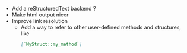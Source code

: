 - Add a reStructuredText backend ?
- Make html output nicer
- Improve link resolution
  - Add a way to refer to other user-defined methods and structures, like
    ```markdown
    [`MyStruct::my_method`]
    ```